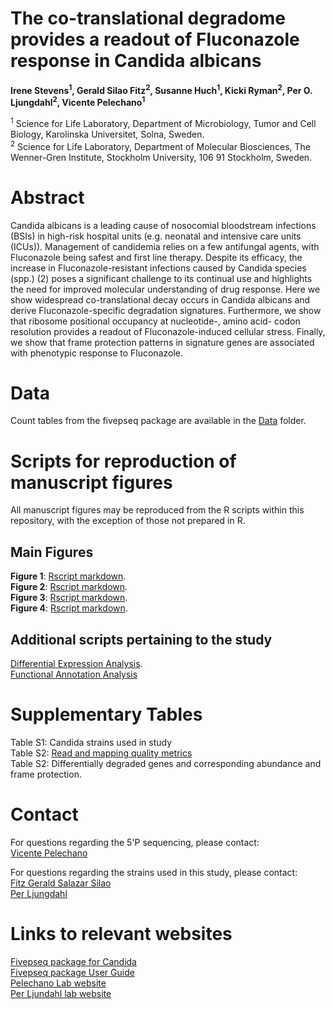 # **The co-translational degradome provides a readout of Fluconazole response in Candida albicans**

**Irene Stevens<sup>1</sup>, Gerald Silao Fitz<sup>2</sup>, Susanne Huch<sup>1</sup>, Kicki Ryman<sup>2</sup>, Per O. Ljungdahl<sup>2</sup>, Vicente Pelechano<sup>1</sup>**


<sup>1</sup> Science for Life Laboratory, Department of Microbiology, Tumor and Cell Biology, Karolinska Universitet, Solna, Sweden.     
<sup>2</sup> Science for Life Laboratory, Department of Molecular Biosciences, The Wenner-Gren Institute, Stockholm University, 106 91 Stockholm, Sweden. 


# **Abstract**
Candida albicans is a leading cause of nosocomial bloodstream infections (BSIs) in high-risk hospital units (e.g. neonatal and intensive care units (ICUs)). Management of candidemia relies on a few antifungal agents, with Fluconazole being safest and first line therapy. Despite its efficacy, the increase in Fluconazole-resistant infections caused by Candida species (spp.) (2) poses a significant challenge to its continual use and highlights the need for improved molecular understanding of drug response. Here we show widespread co-translational decay occurs in Candida albicans and derive Fluconazole-specific degradation signatures. Furthermore, we show that ribosome positional occupancy at nucleotide-, amino acid- codon resolution provides a readout of Fluconazole-induced cellular stress. Finally, we show that frame protection patterns in signature genes are associated with phenotypic response to Fluconazole.

# **Data**
Count tables from the fivepseq package are available in the [Data](https://github.com/irenestevens8/Candida_degradome/tree/main/Data) folder. 

# **Scripts for reproduction of manuscript figures**
All manuscript figures may be reproduced from the R scripts within this repository, with the exception of those not prepared in R.


## **Main Figures**

**Figure 1**: [Rscript markdown](https://github.com/irenestevens8/Candida_degradome).    
**Figure 2**: [Rscript markdown](https://github.com/irenestevens8/Candida_degradome).  
**Figure 3**: [Rscript markdown](https://github.com/irenestevens8/Candida_degradome).                    
**Figure 4**: [Rscript markdown](https://github.com/irenestevens8/Candida_degradome).    

## **Additional scripts pertaining to the study**

[Differential Expression Analysis](https://github.com/irenestevens8/Candida_degradome).                   
[Functional Annotation Analysis](https://david.ncifcrf.gov/)

# **Supplementary Tables** 

Table S1: Candida strains used in study                                                        
Table S2: [Read and mapping quality metrics](https://github.com/irenestevens8/Candida_degradome/tree/main/Supplementary%20Tables/Table%20S1.xlsx)                                      
Table S2: Differentially degraded genes and corresponding abundance and frame protection.

# **Contact** 
For questions regarding the 5'P sequencing, please contact:                                        
[Vicente Pelechano](vicente.pelechano.garcia@ki.se)   

For questions regarding the strains used in this study, please contact:                      
[Fitz Gerald Salazar Silao](fitzgerald.silao@su.se)                               
[Per Ljungdahl](per.ljungdahl@su.se)                          

# **Links to relevant websites** 
[Fivepseq package for Candida ](https://github.com/irenestevens8/fivepseq/tree/Candida)           
[Fivepseq package User Guide](https://fivepseq.readthedocs.io/en/latest/)                             
[Pelechano Lab website](https://pelechanolab.com/)                     
[Per Ljundahl lab website ](https://www.scilifelab.se/researchers/per-o-ljungdahl/)            
